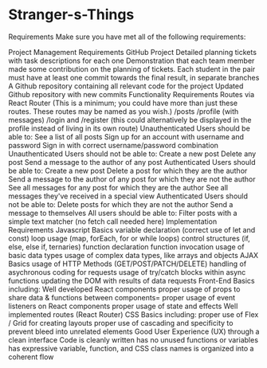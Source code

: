 # Stranger-s-Things
Requirements
Make sure you have met all of the following requirements:

Project Management Requirements
    GitHub Project
              Detailed planning tickets with task descriptions for each one
              Demonstration that each team member made some contribution on the planning of tickets.
              Each student in the pair must have at least one commit towards the final result, in separate  branches
      A Github repository containing all relevant code for the project
            Updated Github repository with new commits
Functionality Requirements
      Routes via React Router (This is a minimum; you could have more than just these routes. These         routes may be named as you wish.)
            /posts
            /profile (with messages)
            /login and /register (this could alternatively be displayed in the profile instead of living         in         its own route)
      Unauthenticated Users should be able to:
            See a list of all posts
            Sign up for an account with username and password
            Sign in with correct username/password combination
      Unauthenticated Users should not be able to:
            Create a new post
            Delete any post
            Send a message to the author of any post
      Authenticated Users should be able to:
            Create a new post
            Delete a post for which they are the author
            Send a message to the author of any post for which they are not the author
            See all messages for any post for which they are the author
            See all messages they've received in a special view
      Authenticated Users should not be able to:
            Delete posts for which they are not the author
            Send a message to themselves
      All users should be able to:
            Filter posts with a simple text matcher (no fetch call needed here)
Implementation Requirements
      Javascript Basics
            variable declaration (correct use of let and const)
            loop usage (map, forEach, for or while loops)
            control structures (if, else, else if, ternaries)
            function declaration
            function invocation
            usage of basic data types
          usage of complex data types, like arrays and objects
      AJAX Basics
            usage of HTTP Methods (GET/POST/PATCH/DELETE)
            handling of asychronous coding for requests
            usage of try/catch blocks within async functions
            updating the DOM with results of data requests
     Front-End Basics including:
            Well developed React components
            proper usage of props to share data & functions between components=
            proper usage of event listeners on React components
            proper usage of state and effects
            Well implemented routes (React Router)
    CSS Basics including:
            proper use of Flex / Grid for creating layouts
            proper use of cascading and specificity to prevent bleed into unrelated elements
    Good User Experience (UX) through a clean interface
    Code
            is cleanly written
            has no unused functions or variables
            has expressive variable, function, and CSS class names
            is organized into a coherent flow
